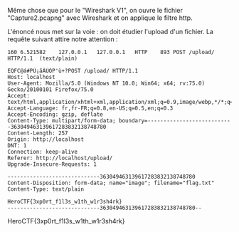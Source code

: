 Même chose que pour le "Wireshark V1", on ouvre le fichier "Capture2.pcapng" avec Wireshark et on applique le filtre http.

L'énoncé nous met sur la voie : on doit étudier l'upload d'un fichier.
La requête suivant attire notre attention :
```
160	6.521582	127.0.0.1	127.0.0.1	HTTP	893	POST /upload/ HTTP/1.1  (text/plain)
```
```
EQFC@á#PÙ¡ãÃÚÒP'ù+?POST /upload/ HTTP/1.1
Host: localhost
User-Agent: Mozilla/5.0 (Windows NT 10.0; Win64; x64; rv:75.0) Gecko/20100101 Firefox/75.0
Accept: text/html,application/xhtml+xml,application/xml;q=0.9,image/webp,*/*;q=0.8
Accept-Language: fr,fr-FR;q=0.8,en-US;q=0.5,en;q=0.3
Accept-Encoding: gzip, deflate
Content-Type: multipart/form-data; boundary=---------------------------363049463139617283832138748780
Content-Length: 257
Origin: http://localhost
DNT: 1
Connection: keep-alive
Referer: http://localhost/upload/
Upgrade-Insecure-Requests: 1

-----------------------------363049463139617283832138748780
Content-Disposition: form-data; name="image"; filename="flag.txt"
Content-Type: text/plain

HeroCTF{3xp0rt_f1l3s_w1th_w1r3sh4rk}
-----------------------------363049463139617283832138748780--
```
HeroCTF{3xp0rt_f1l3s_w1th_w1r3sh4rk}
